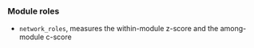### Module roles

* `network_roles`, measures the within-module z-score and the among-module c-score
